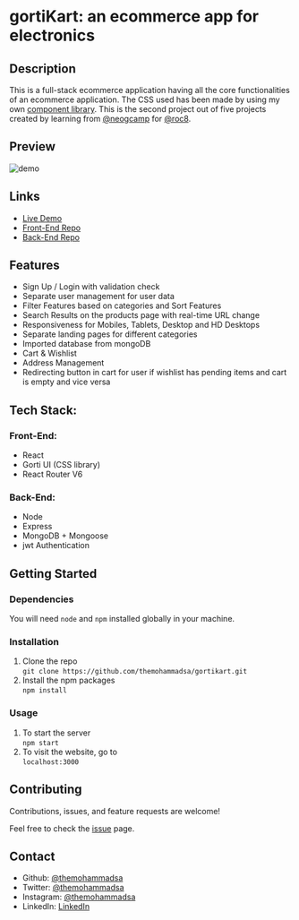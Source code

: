 
# gortiKart:  an ecommerce app for electronics

## Description 
This is a full-stack ecommerce application having all the core functionalities of an ecommerce application. The CSS used has been made by using my own [component library](https://gorti.netlify.app/).
This is the second project out of five projects created by learning from [@neogcamp](https://neog.camp/) for [@roc8](https://www.roc8.careers/).

## Preview 

![demo](/demo.gif)

## Links

- [Live Demo](https://gortikart.netlify.app/)
- [Front-End Repo](https://github.com/themohammadsa/gortikart)
- [Back-End Repo](https://github.com/themohammadsa/gortiKart-backend)

## Features

* Sign Up / Login with validation check
* Separate user management for user data
* Filter Features based on categories and Sort Features
* Search Results on the products page with real-time URL change
* Responsiveness for Mobiles, Tablets, Desktop and HD Desktops
* Separate landing pages for different categories
* Imported database from mongoDB
* Cart & Wishlist
* Address Management
* Redirecting button in cart for user if wishlist has pending items and cart is empty and vice versa


## Tech Stack:
### Front-End:

- React 
- Gorti UI (CSS library)
- React Router V6

### Back-End:

- Node
- Express
- MongoDB + Mongoose
- jwt Authentication 

## Getting Started
### Dependencies
You will need `node` and `npm` installed globally in your machine.

### Installation
1. Clone the repo  
```git clone https://github.com/themohammadsa/gortikart.git```
2. Install the npm packages  
```npm install```

### Usage
1. To start the server  
```npm start```
2. To visit the website, go to  
```localhost:3000```

## Contributing

Contributions, issues, and feature requests are welcome!   

Feel free to check the [issue](https://github.com/themohammadsa/gortikart/issues/2) page.

## Contact

- Github: [@themohammadsa](https://github.com/themohammadsa)
- Twitter: [@themohammadsa](https://twitter.com/themohammadsa)
- Instagram: [@themohammadsa](https://www.instagram.com/themohammadsa/)
- LinkedIn: [LinkedIn](https://www.linkedin.com/in/themohammadsa/)


